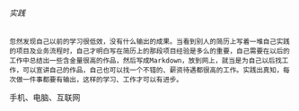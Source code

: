 ###### 实践
	忽然发现自己以前的学习很低效，没有什么输出的成果。当看到别人的简历上写着一堆自己实践的项目及业务流程时，自己才明白写在简历上的那段项目经验是多么的重要，自己需要在以后的工作中总结出一些含金量很高的作品，然后写成Markdown，放到网上，就当是为自己以后找工作，可以宣讲自己的作品，自己也可以找一个不错的、薪资待遇都很高的工作。实践出真知，每次做一件事都要有输出，这样的学习、工作才可以有进步。
手机、电脑、互联网